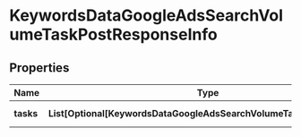 # KeywordsDataGoogleAdsSearchVolumeTaskPostResponseInfo


## Properties

| Name | Type | Description | Notes |
|------------ | ------------- | ------------- | -------------|
**tasks** | **List[Optional[KeywordsDataGoogleAdsSearchVolumeTaskPostTaskInfo]]** | array of tasks |[optional]|